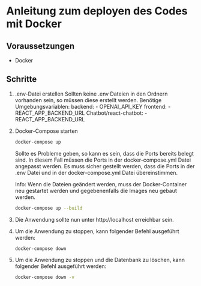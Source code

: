 # Anleitung zum deployen des Codes mit Docker

## Voraussetzungen
- Docker

## Schritte
1. .env-Datei erstellen
    Sollten keine .env Dateien in den Ordnern vorhanden sein, so müssen diese erstellt werden.
    Benötige Umgebungsvariablen:
    backend:
        - OPENAI_API_KEY
    frontend:
        - REACT_APP_BACKEND_URL
    Chatbot/react-chatbot:
        - REACT_APP_BACKEND_URL

2. Docker-Compose starten
    ```bash
    docker-compose up
    ```
    Sollte es Probleme geben, so kann es sein, dass die Ports bereits belegt sind. In diesem Fall müssen die Ports in der docker-compose.yml Datei angepasst werden.
    Es muss sicher gestellt werden, dass die Ports in der .env Datei und in der docker-compose.yml Datei übereinstimmen.
    
    Info: Wenn die Dateien geändert werden, muss der Docker-Container neu gestartet werden und gegebenenfalls die Images neu gebaut werden.
    ```bash
    docker-compose up --build
    ```

3. Die Anwendung sollte nun unter http://localhost erreichbar sein.

4. Um die Anwendung zu stoppen, kann folgender Befehl ausgeführt werden:
    ```bash
    docker-compose down
    ```

5. Um die Anwendung zu stoppen und die Datenbank zu löschen, kann folgender Befehl ausgeführt werden:
    ```bash
    docker-compose down -v
    ```